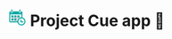 # ![Project Cue app](https://raw.githubusercontent.com/fxbox/calendar/master/app/img/icons/32.png "Project Cue app") Project Cue app 📆
